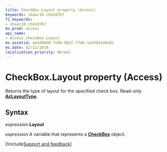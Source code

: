 ```yaml
---
title: CheckBox.Layout property (Access)
keywords: vbaac10.chm10767
f1_keywords:
- vbaac10.chm10767
ms.prod: access
api_name:
- Access.CheckBox.Layout
ms.assetid: aed408d0-7e94-0b2f-7746-1a456d140a91
ms.date: 02/22/2019
localization_priority: Normal
---
```



# CheckBox.Layout property (Access)

Returns the type of layout for the specified check box. Read-only **[AcLayoutType](Access.AcLayoutType.md)**.


## Syntax

_expression_.**Layout**

_expression_ A variable that represents a **[CheckBox](Access.CheckBox.md)** object.




[!include[Support and feedback](~/includes/feedback-boilerplate.md)]